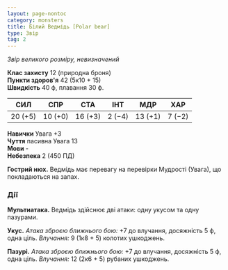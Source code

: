 ```yaml
---
layout: page-nontoc
category: monsters
title: Білий Ведмідь [Polar bear]
type: Звір
tag: 2
---
```


_Звір великого розміру, невизначений_

**Клас захисту** 12 (природна броня)    
**Пункти здоров'я** 42 (5к10 + 15)    
**Швидкість** 40 ф, плавання 30 ф.

| СИЛ     | СПР     | СТА     | ІНТ    | МДР     | ХАР    |
| ------- | ------- | ------- | ------ | ------- | ------ |
| 20 (+5) | 10 (+0) | 16 (+3) | 2 (−4) | 13 (+1) | 7 (−2) |

**Навички** Увага +3    
**Чуття** пасивна Увага 13    
**Мови** -    
**Небезпека** 2 (450 ПД)

**Гострий нюх.** Ведмідь має перевагу на перевірки Мудрості (Увага), що покладаються на запах.

### Дії
**Мультиатака.** Ведмідь здійснює дві атаки: одну укусом та одну пазурами.    

**Укус.** _Атака зброєю ближнього бою:_ +7 до влучання, досяжність 5 ф, одна ціль. _Влучання:_ 9 (1к8 + 5) колотих ушкоджень.    

**Пазурі.** _Атака зброєю ближнього бою:_ +7 до влучання, досяжність 5 ф, одна ціль. _Влучання:_ 12 (2к6 + 5) рубаних ушкоджень. 
